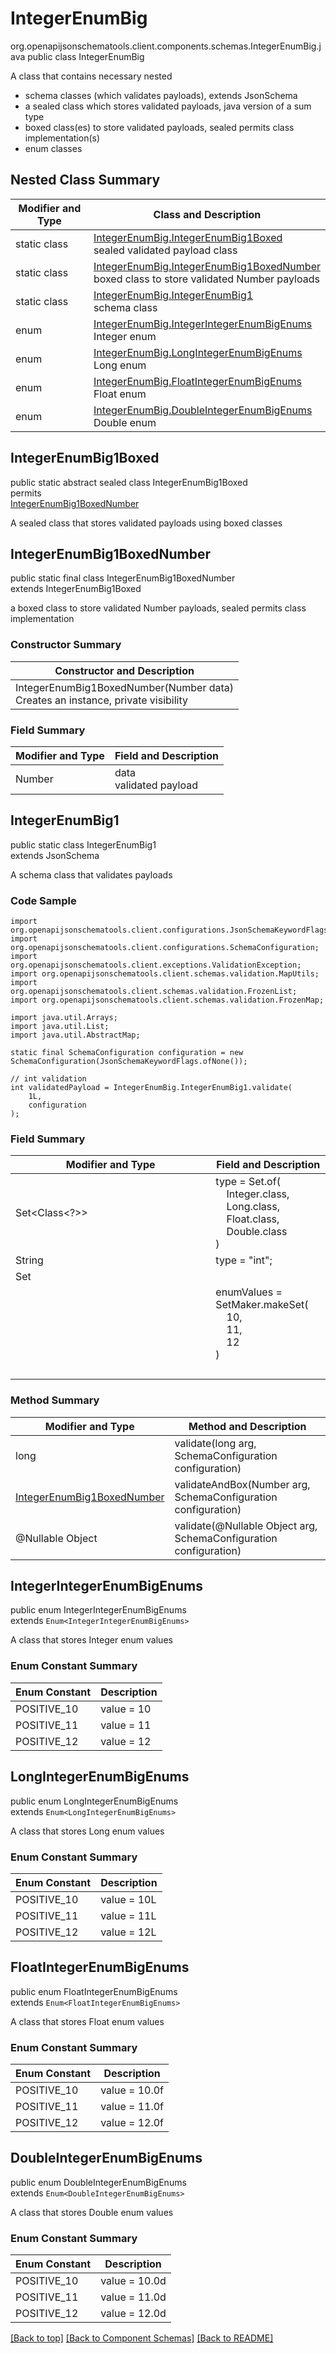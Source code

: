 # IntegerEnumBig
org.openapijsonschematools.client.components.schemas.IntegerEnumBig.java
public class IntegerEnumBig

A class that contains necessary nested
- schema classes (which validates payloads), extends JsonSchema
- a sealed class which stores validated payloads, java version of a sum type
- boxed class(es) to store validated payloads, sealed permits class implementation(s)
- enum classes

## Nested Class Summary
| Modifier and Type | Class and Description |
| ----------------- | ---------------------- |
| static class | [IntegerEnumBig.IntegerEnumBig1Boxed](#integerenumbig1boxed)<br> sealed validated payload class |
| static class | [IntegerEnumBig.IntegerEnumBig1BoxedNumber](#integerenumbig1boxednumber)<br> boxed class to store validated Number payloads |
| static class | [IntegerEnumBig.IntegerEnumBig1](#integerenumbig1)<br> schema class |
| enum | [IntegerEnumBig.IntegerIntegerEnumBigEnums](#integerintegerenumbigenums)<br>Integer enum |
| enum | [IntegerEnumBig.LongIntegerEnumBigEnums](#longintegerenumbigenums)<br>Long enum |
| enum | [IntegerEnumBig.FloatIntegerEnumBigEnums](#floatintegerenumbigenums)<br>Float enum |
| enum | [IntegerEnumBig.DoubleIntegerEnumBigEnums](#doubleintegerenumbigenums)<br>Double enum |

## IntegerEnumBig1Boxed
public static abstract sealed class IntegerEnumBig1Boxed<br>
permits<br>
[IntegerEnumBig1BoxedNumber](#integerenumbig1boxednumber)

A sealed class that stores validated payloads using boxed classes

## IntegerEnumBig1BoxedNumber
public static final class IntegerEnumBig1BoxedNumber<br>
extends IntegerEnumBig1Boxed

a boxed class to store validated Number payloads, sealed permits class implementation

### Constructor Summary
| Constructor and Description |
| --------------------------- |
| IntegerEnumBig1BoxedNumber(Number data)<br>Creates an instance, private visibility |

### Field Summary
| Modifier and Type | Field and Description |
| ----------------- | ---------------------- |
| Number | data<br>validated payload |

## IntegerEnumBig1
public static class IntegerEnumBig1<br>
extends JsonSchema

A schema class that validates payloads

### Code Sample
```
import org.openapijsonschematools.client.configurations.JsonSchemaKeywordFlags;
import org.openapijsonschematools.client.configurations.SchemaConfiguration;
import org.openapijsonschematools.client.exceptions.ValidationException;
import org.openapijsonschematools.client.schemas.validation.MapUtils;
import org.openapijsonschematools.client.schemas.validation.FrozenList;
import org.openapijsonschematools.client.schemas.validation.FrozenMap;

import java.util.Arrays;
import java.util.List;
import java.util.AbstractMap;

static final SchemaConfiguration configuration = new SchemaConfiguration(JsonSchemaKeywordFlags.ofNone());

// int validation
int validatedPayload = IntegerEnumBig.IntegerEnumBig1.validate(
    1L,
    configuration
);
```

### Field Summary
| Modifier and Type | Field and Description |
| ----------------- | ---------------------- |
| Set<Class<?>> | type = Set.of(<br/>&nbsp;&nbsp;&nbsp;&nbsp;Integer.class,<br/>&nbsp;&nbsp;&nbsp;&nbsp;Long.class,<br/>&nbsp;&nbsp;&nbsp;&nbsp;Float.class,<br/>&nbsp;&nbsp;&nbsp;&nbsp;Double.class<br/>)<br/> |
| String | type = "int"; |
| Set<Object> | enumValues = SetMaker.makeSet(<br>&nbsp;&nbsp;&nbsp;&nbsp;10,<br>&nbsp;&nbsp;&nbsp;&nbsp;11,<br>&nbsp;&nbsp;&nbsp;&nbsp;12<br>)<br> |

### Method Summary
| Modifier and Type | Method and Description |
| ----------------- | ---------------------- |
| long | validate(long arg, SchemaConfiguration configuration) |
| [IntegerEnumBig1BoxedNumber](#integerenumbig1boxednumber) | validateAndBox(Number arg, SchemaConfiguration configuration) |
| @Nullable Object | validate(@Nullable Object arg, SchemaConfiguration configuration) |
## IntegerIntegerEnumBigEnums
public enum IntegerIntegerEnumBigEnums<br>
extends `Enum<IntegerIntegerEnumBigEnums>`

A class that stores Integer enum values

### Enum Constant Summary
| Enum Constant | Description |
| ------------- | ----------- |
| POSITIVE_10 | value = 10 |
| POSITIVE_11 | value = 11 |
| POSITIVE_12 | value = 12 |

## LongIntegerEnumBigEnums
public enum LongIntegerEnumBigEnums<br>
extends `Enum<LongIntegerEnumBigEnums>`

A class that stores Long enum values

### Enum Constant Summary
| Enum Constant | Description |
| ------------- | ----------- |
| POSITIVE_10 | value = 10L |
| POSITIVE_11 | value = 11L |
| POSITIVE_12 | value = 12L |

## FloatIntegerEnumBigEnums
public enum FloatIntegerEnumBigEnums<br>
extends `Enum<FloatIntegerEnumBigEnums>`

A class that stores Float enum values

### Enum Constant Summary
| Enum Constant | Description |
| ------------- | ----------- |
| POSITIVE_10 | value = 10.0f |
| POSITIVE_11 | value = 11.0f |
| POSITIVE_12 | value = 12.0f |

## DoubleIntegerEnumBigEnums
public enum DoubleIntegerEnumBigEnums<br>
extends `Enum<DoubleIntegerEnumBigEnums>`

A class that stores Double enum values

### Enum Constant Summary
| Enum Constant | Description |
| ------------- | ----------- |
| POSITIVE_10 | value = 10.0d |
| POSITIVE_11 | value = 11.0d |
| POSITIVE_12 | value = 12.0d |

[[Back to top]](#top) [[Back to Component Schemas]](../../../README.md#Component-Schemas) [[Back to README]](../../../README.md)
